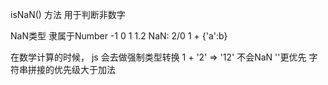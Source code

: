 isNaN() 方法 用于判断非数字

NaN类型 隶属于Number  -1 0 1 1.2     NaN:  2/0   1 + {'a':b}

在数学计算的时候， js 会去做强制类型转换 
1 + '2' => '12'  不会NaN
    ''更优先 字符串拼接的优先级大于加法